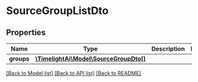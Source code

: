 # SourceGroupListDto

## Properties
Name | Type | Description | Notes
------------ | ------------- | ------------- | -------------
**groups** | [**\TimelightAi\Model\SourceGroupDto[]**](SourceGroupDto.md) |  | 

[[Back to Model list]](../README.md#documentation-for-models) [[Back to API list]](../README.md#documentation-for-api-endpoints) [[Back to README]](../README.md)


